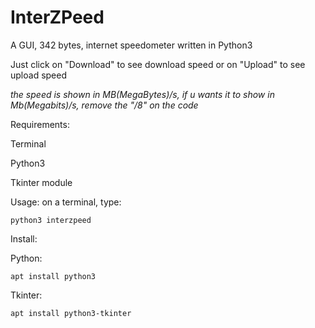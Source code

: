 # InterZPeed
A GUI, 342 bytes, internet speedometer written in Python3


Just click on "Download" to see download speed or on "Upload" to see upload speed


*the speed is shown in MB(MegaBytes)/s, if u wants it to show in Mb(Megabits)/s, remove the "/8" on the code*


Requirements:

Terminal

Python3

Tkinter module

Usage: on a terminal, type:
```
python3 interzpeed
```

Install:

Python:
```
apt install python3
```
Tkinter:
```
apt install python3-tkinter
```
